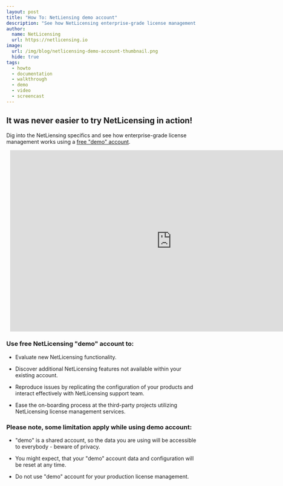 ```yaml
---
layout: post
title: "How To: NetLiensing demo account"
description: "See how NetLicensing enterprise-grade license management works"
author:
  name: NetLicensing
  url: https://netlicensing.io
image:
  url: /img/blog/netlicensing-demo-account-thumbnail.png
  hide: true
tags:
  - howto
  - documentation
  - walkthrough
  - demo
  - video
  - screencast
---
```


## It was never easier to try NetLicensing in action!

Dig into the NetLiensing specifics and see how enterprise-grade license management works using a [free "demo" account](https://netlicensing.io/demo-optin/).


<div style="text-align:center;margin:10px;">
  <iframe width="853" height="480" src="https://www.youtube.com/embed/pGhl8BdPxWw" frameborder="0" allow="accelerometer; autoplay; encrypted-media; gyroscope; picture-in-picture" allowfullscreen></iframe>
</div>


### Use free NetLicensing "demo" account to:

* Evaluate new NetLicensing functionality.

* Discover additional NetLicensing features not available within your existing account.

* Reproduce issues by replicating the configuration of your products and interact effectively with NetLicensing support team.

* Ease the on-boarding process at the third-party projects utilizing NetLicensing license management services.


### Please note, some limitation apply while using demo account:

* "demo" is a shared account, so the data you are using will be accessible to everybody - beware of privacy.

* You might expect, that your "demo" account data and configuration will be reset at any time.

* Do not use "demo" account for your production license management.
